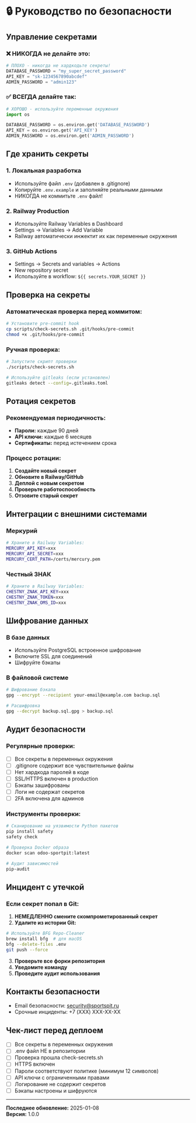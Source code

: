# 🔒 Руководство по безопасности

## Управление секретами

### ❌ НИКОГДА не делайте это:

```python
# ПЛОХО - никогда не хардкодьте секреты!
DATABASE_PASSWORD = "my_super_secret_password"
API_KEY = "sk-1234567890abcdef"
ADMIN_PASSWORD = "admin123"
```

### ✅ ВСЕГДА делайте так:

```python
# ХОРОШО - используйте переменные окружения
import os

DATABASE_PASSWORD = os.environ.get('DATABASE_PASSWORD')
API_KEY = os.environ.get('API_KEY')
ADMIN_PASSWORD = os.environ.get('ADMIN_PASSWORD')
```

## Где хранить секреты

### 1. Локальная разработка
- Используйте файл `.env` (добавлен в .gitignore)
- Копируйте `.env.example` и заполняйте реальными данными
- НИКОГДА не коммитьте `.env` файл!

### 2. Railway Production
- Используйте Railway Variables в Dashboard
- Settings → Variables → Add Variable
- Railway автоматически инжектит их как переменные окружения

### 3. GitHub Actions
- Settings → Secrets and variables → Actions
- New repository secret
- Используйте в workflow: `${{ secrets.YOUR_SECRET }}`

## Проверка на секреты

### Автоматическая проверка перед коммитом:

```bash
# Установите pre-commit hook
cp scripts/check-secrets.sh .git/hooks/pre-commit
chmod +x .git/hooks/pre-commit
```

### Ручная проверка:

```bash
# Запустите скрипт проверки
./scripts/check-secrets.sh

# Используйте gitleaks (если установлен)
gitleaks detect --config=.gitleaks.toml
```

## Ротация секретов

### Рекомендуемая периодичность:
- **Пароли:** каждые 90 дней
- **API ключи:** каждые 6 месяцев
- **Сертификаты:** перед истечением срока

### Процесс ротации:

1. **Создайте новый секрет**
2. **Обновите в Railway/GitHub**
3. **Деплой с новым секретом**
4. **Проверьте работоспособность**
5. **Отзовите старый секрет**

## Интеграции с внешними системами

### Меркурий
```bash
# Храните в Railway Variables:
MERCURY_API_KEY=xxx
MERCURY_API_SECRET=xxx
MERCURY_CERT_PATH=/certs/mercury.pem
```

### Честный ЗНАК
```bash
# Храните в Railway Variables:
CHESTNY_ZNAK_API_KEY=xxx
CHESTNY_ZNAK_TOKEN=xxx
CHESTNY_ZNAK_OMS_ID=xxx
```

## Шифрование данных

### В базе данных
- Используйте PostgreSQL встроенное шифрование
- Включите SSL для соединений
- Шифруйте бэкапы

### В файловой системе
```bash
# Шифрование бэкапа
gpg --encrypt --recipient your-email@example.com backup.sql

# Расшифровка
gpg --decrypt backup.sql.gpg > backup.sql
```

## Аудит безопасности

### Регулярные проверки:
- [ ] Все секреты в переменных окружения
- [ ] .gitignore содержит все чувствительные файлы
- [ ] Нет хардкода паролей в коде
- [ ] SSL/HTTPS включен в production
- [ ] Бэкапы зашифрованы
- [ ] Логи не содержат секретов
- [ ] 2FA включена для админов

### Инструменты проверки:

```bash
# Сканирование на уязвимости Python пакетов
pip install safety
safety check

# Проверка Docker образа
docker scan odoo-sportpit:latest

# Аудит зависимостей
pip-audit
```

## Инцидент с утечкой

### Если секрет попал в Git:

1. **НЕМЕДЛЕННО смените скомпрометированный секрет**
2. **Удалите из истории Git:**
```bash
# Используйте BFG Repo-Cleaner
brew install bfg  # для macOS
bfg --delete-files .env
git push --force
```
3. **Проверьте все форки репозитория**
4. **Уведомите команду**
5. **Проведите аудит использования**

## Контакты безопасности

- Email безопасности: security@sportspit.ru
- Срочные инциденты: +7 (XXX) XXX-XX-XX

## Чек-лист перед деплоем

- [ ] Все секреты в переменных окружения
- [ ] .env файл НЕ в репозитории
- [ ] Проверка прошла check-secrets.sh
- [ ] HTTPS включен
- [ ] Пароли соответствуют политике (минимум 12 символов)
- [ ] API ключи с ограниченными правами
- [ ] Логирование не содержит секретов
- [ ] Бэкапы настроены и шифруются

---

**Последнее обновление:** 2025-01-08  
**Версия:** 1.0.0